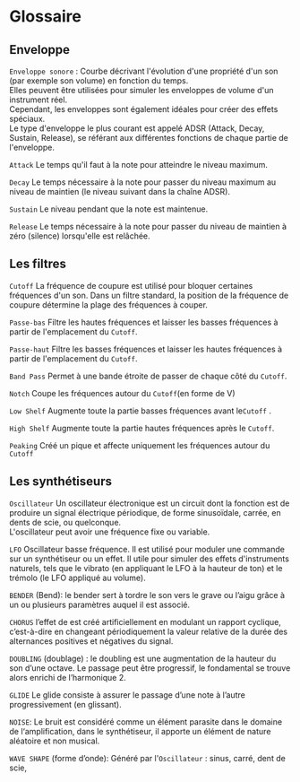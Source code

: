 # Glossaire

## Enveloppe  
`Enveloppe sonore` : Courbe décrivant l'évolution d'une propriété d'un son (par exemple son volume) en fonction du temps.  
Elles peuvent être utilisées pour simuler les enveloppes de volume d'un instrument réel.  
Cependant, les enveloppes sont également idéales pour créer des effets spéciaux.  
Le type d'enveloppe le plus courant est appelé ADSR (Attack, Decay, Sustain, Release), se référant aux différentes fonctions de chaque partie de l'enveloppe.  

`Attack` Le temps qu'il faut à la note pour atteindre le niveau maximum.  

`Decay` Le temps nécessaire à la note pour passer du niveau maximum au niveau de maintien (le niveau suivant dans la chaîne ADSR).  

`Sustain` Le niveau pendant que la note est maintenue.  

`Release` Le temps nécessaire à la note pour passer du niveau de maintien à zéro (silence) lorsqu'elle est relâchée.  

## Les filtres  
`Cutoff` La fréquence de coupure est utilisé pour bloquer certaines fréquences d'un son. Dans un filtre standard, la position de la fréquence de coupure détermine la plage des fréquences à couper.  

`Passe-bas` Filtre les hautes fréquences et laisser les basses fréquences à partir de l'emplacement du `Cutoff`.  

`Passe-haut` Filtre les basses fréquences et laisser les hautes fréquences à partir de l'emplacement du `Cutoff`.  

`Band Pass` Permet à une bande étroite de passer de chaque côté du `Cutoff`.  

`Notch` Coupe les fréquences autour du `Cutoff`(en forme de V)  

`Low Shelf` Augmente toute la partie basses fréquences avant le`Cutoff`  .  

`High Shelf` Augmente toute la partie hautes fréquences après le `Cutoff`.  

`Peaking` Créé un pique et affecte uniquement les fréquences autour du `Cutoff`  

## Les synthétiseurs  

`Oscillateur` Un oscillateur électronique est un circuit dont la fonction est de produire un signal électrique périodique, de forme sinusoïdale, carrée, en dents de scie, ou quelconque.  
L'oscillateur peut avoir une fréquence fixe ou variable.  

`LFO` Oscillateur basse fréquence. Il est utilisé pour moduler une commande sur un synthétiseur ou un effet. Il utile pour simuler des effets d'instruments naturels, tels que le vibrato (en appliquant le LFO à la hauteur de ton) et le trémolo (le LFO appliqué au volume).  

`BENDER` (Bend): le bender sert à tordre le son vers le grave ou l’aigu grâce à un ou plusieurs paramètres auquel il est associé.  

`CHORUS` l’effet de est créé artificiellement en modulant un rapport cyclique, c’est-à-dire en changeant périodiquement la valeur relative de la durée des alternances positives et négatives du signal.  

`DOUBLING` (doublage) : le doubling est une augmentation de la hauteur du son d’une octave. Le passage peut être progressif, le fondamental se trouve alors enrichi de l’harmonique 2.  

`GLIDE` Le glide consiste à assurer le passage d’une note à l’autre progressivement (en glissant).  

`NOISE`: Le bruit est considéré comme un élément parasite dans le domaine de l‘amplification, dans le synthétiseur, il apporte un élément de nature aléatoire et non musical.  

`WAVE SHAPE` (forme d’onde): Généré par l'`Oscillateur` : sinus, carré, dent de scie,

